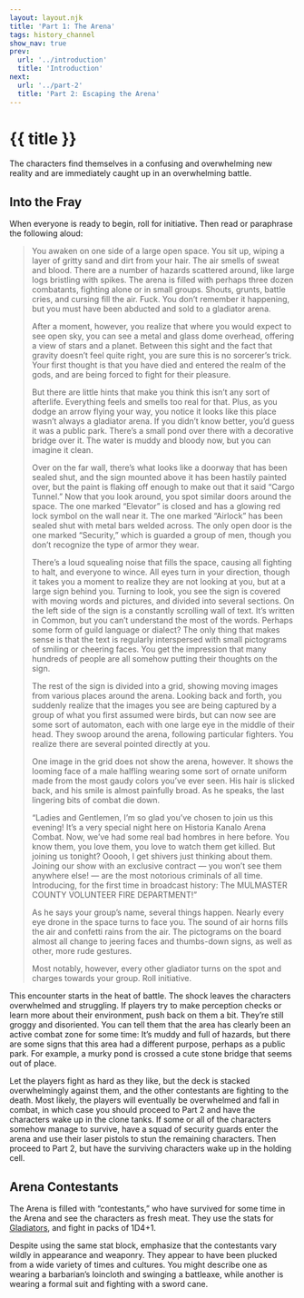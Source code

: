 ```yaml
---
layout: layout.njk
title: 'Part 1: The Arena'
tags: history_channel
show_nav: true
prev:
  url: '../introduction'
  title: 'Introduction'
next:
  url: '../part-2'
  title: 'Part 2: Escaping the Arena'
---
```


# {{ title }}

The characters find themselves in a confusing and overwhelming new reality and are immediately caught up in an overwhelming battle.

## Into the Fray

When everyone is ready to begin, roll for initiative. Then read or paraphrase the following aloud:

> You awaken on one side of a large open space. You sit up, wiping a layer of gritty sand and dirt from your hair. The air smells of sweat and blood. There are a number of hazards scattered around, like large logs bristling with spikes. The arena is filled with perhaps three dozen combatants, fighting alone or in small groups. Shouts, grunts, battle cries, and cursing fill the air. Fuck. You don’t remember it happening, but you must have been abducted and sold to a gladiator arena.
>
> After a moment, however, you realize that where you would expect to see open sky, you can see a metal and glass dome overhead, offering a view of stars and a planet. Between this sight and the fact that gravity doesn’t feel quite right, you are sure this is no sorcerer’s trick. Your first thought is that you have died and entered the realm of the gods, and are being forced to fight for their pleasure.
>
> But there are little hints that make you think this isn’t any sort of afterlife. Everything feels and smells too real for that. Plus, as you dodge an arrow flying your way, you notice it looks like this place wasn’t always a gladiator arena. If you didn’t know better, you’d guess it was a public park. There’s a small pond over there with a decorative bridge over it. The water is muddy and bloody now, but you can imagine it clean.
>
> Over on the far wall, there’s what looks like a doorway that has been sealed shut, and the sign mounted above it has been hastily painted over, but the paint is flaking off enough to make out that it said “Cargo Tunnel.” Now that you look around, you spot similar doors around the space. The one marked “Elevator” is closed and has a glowing red lock symbol on the wall near it. The one marked “Airlock” has been sealed shut with metal bars welded across. The only open door is the one marked “Security,” which is guarded a group of men, though you don’t recognize the type of armor they wear.
>
> There’s a loud squealing noise that fills the space, causing all fighting to halt, and everyone to wince. All eyes turn in your direction, though it takes you a moment to realize they are not looking at you, but at a large sign behind you. Turning to look, you see the sign is covered with moving words and pictures, and divided into several sections. On the left side of the sign is a constantly scrolling wall of text. It’s written in Common, but you can’t understand the most of the words. Perhaps some form of guild language or dialect? The only thing that makes sense is that the text is regularly interspersed with small pictograms of smiling or cheering faces. You get the impression that many hundreds of people are all somehow putting their thoughts on the sign.
>
> The rest of the sign is divided into a grid, showing moving images from various places around the arena. Looking back and forth, you suddenly realize that the images you see are being captured by a group of what you first assumed were birds, but can now see are some sort of automaton, each with one large eye in the middle of their head. They swoop around the arena, following particular fighters. You realize there are several pointed directly at you.
>
> One image in the grid does not show the arena, however. It shows the looming face of a male halfling wearing some sort of ornate uniform made from the most gaudy colors you’ve ever seen. His hair is slicked back, and his smile is almost painfully broad. As he speaks, the last lingering bits of combat die down.
>
> “Ladies and Gentlemen, I’m so glad you’ve chosen to join us this evening! It’s a very special night here on Historia Kanalo Arena Combat. Now, we’ve had some real bad hombres in here before. You know them, you love them, you love to watch them get killed. But joining us tonight? Ooooh, I get shivers just thinking about them. Joining our show with an exclusive contract — you won’t see them anywhere else! — are the most notorious criminals of all time. Introducing, for the first time in broadcast history: The MULMASTER COUNTY VOLUNTEER FIRE DEPARTMENT!”
>
> As he says your group’s name, several things happen. Nearly every eye drone in the space turns to face you. The sound of air horns fills the air and confetti rains from the air. The pictograms on the board almost all change to jeering faces and thumbs-down signs, as well as other, more rude gestures.
>
> Most notably, however, every other gladiator turns on the spot and charges towards your group. Roll initiative.

This encounter starts in the heat of battle. The shock leaves the characters overwhelmed and struggling. If players try to make perception checks or learn more about their environment, push back on them a bit. They’re still groggy and disoriented. You can tell them that the area has clearly been an active combat zone for some time: It’s muddy and full of hazards, but there are some signs that this area had a different purpose, perhaps as a public park. For example, a murky pond is crossed a cute stone bridge that seems out of place.

Let the players fight as hard as they like, but the deck is stacked overwhelmingly against them, and the other contestants are fighting to the death. Most likely, the players will eventually be overwhelmed and fall in combat, in which case you should proceed to Part 2 and have the characters wake up in the clone tanks. If some or all of the characters somehow manage to survive, have a squad of security guards enter the arena and use their laser pistols to stun the remaining characters. Then proceed to Part 2, but have the surviving characters wake up in the holding cell.

## Arena Contestants

The Arena is filled with “contestants,” who have survived for some time in the Arena and see the characters as fresh meat. They use the stats for [Gladiators](https://www.dndbeyond.com/monsters/gladiator), and fight in packs of 1D4+1.

Despite using the same stat block, emphasize that the contestants vary wildly in appearance and weaponry. They appear to have been plucked from a wide variety of times and cultures. You might describe one as wearing a barbarian’s loincloth and swinging a battleaxe, while another is wearing a formal suit and fighting with a sword cane.
